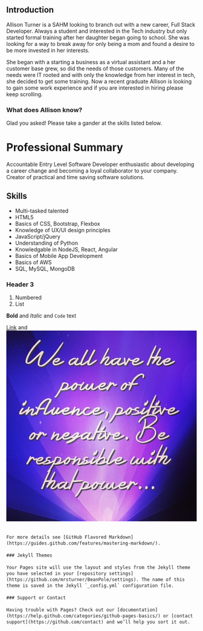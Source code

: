 ## Introduction

Allison Turner is a SAHM looking to branch out with a new career, Full Stack Developer. Always a student and interested in the Tech industry but only started formal training after her daughter began going to school. She was looking for a way to break away for only being a mom and found a desire to be more invested in her interests. 

She began with a starting a business as a virtual assistant and a her customer base grew, so did the needs of those customers. Many of the needs were IT rooted and with only the knowledge from her interest in tech, she decided to get some training. Now a recent graduate Allison is looking to gain some work experience and if you are interested in hiring please keep scrolling. 

### What does Allison know?

Glad you asked! Please take a gander at the skills listed below. 



# Professional Summary

Accountable Entry Level Software Developer enthusiastic about developing a career change and becoming a loyal collaborator to your company. Creator of practical and time saving software solutions. 

## Skills


* Multi-tasked talented 
* HTML5
* Basics of CSS, Bootstrap, Flexbox
* Knowledge of UX/UI design principles
* JavaScript/jQuery
* Understanding of Python
* Knowledgable in NodeJS, React, Angular
* Basics of Mobile App Development
* Basics of AWS
* SQL, MySQL, MongoDB

### Header 3


1. Numbered
2. List

**Bold** and _Italic_ and `Code` text

[Link](https://mrsturner.github.io/BeanPole/) and ![Image](Powerof.JPG)
```

For more details see [GitHub Flavored Markdown](https://guides.github.com/features/mastering-markdown/).

### Jekyll Themes

Your Pages site will use the layout and styles from the Jekyll theme you have selected in your [repository settings](https://github.com/mrsturner/BeanPole/settings). The name of this theme is saved in the Jekyll `_config.yml` configuration file.

### Support or Contact

Having trouble with Pages? Check out our [documentation](https://help.github.com/categories/github-pages-basics/) or [contact support](https://github.com/contact) and we’ll help you sort it out.
